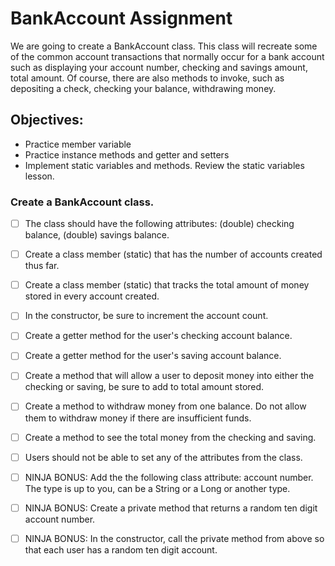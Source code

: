 # BankAccount Assignment
We are going to create a BankAccount class. This class will recreate some of the common account transactions that normally occur for a bank account such as displaying your account number, checking and savings amount, total amount. Of course, there are also methods to invoke, such as depositing a check, checking your balance, withdrawing money.

## Objectives:
* Practice member variable
* Practice instance methods and getter and setters
* Implement static variables and methods. Review the static variables lesson.



### Create a BankAccount class.

* [ ] The class should have the following attributes: (double) checking balance, (double) savings balance.

* [ ] Create a class member (static) that has the number of accounts created thus far.

* [ ] Create a class member (static) that tracks the total amount of money stored in every account created.

* [ ] In the constructor, be sure to increment the account count.

* [ ] Create a getter method for the user's checking account balance.

* [ ] Create a getter method for the user's saving account balance.

* [ ] Create a method that will allow a user to deposit money into either the checking or saving, be sure to add to total amount stored.

* [ ] Create a method to withdraw money from one balance. Do not allow them to withdraw money if there are insufficient funds.

* [ ] Create a method to see the total money from the checking and saving.

* [ ] Users should not be able to set any of the attributes from the class.

* [ ] NINJA BONUS: Add the the following class attribute: account number. The type is up to you, can be a String or a Long or another type.

* [ ] NINJA BONUS: Create a private method that returns a random ten digit account number.

* [ ] NINJA BONUS: In the constructor, call the private method from above so that each user has a random ten digit account.